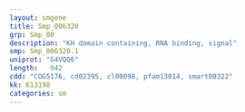 ```yaml
---
layout: smgene
title: Smp_006320
grp: Smp_00
description: "KH domain containing, RNA binding, signal"
smp: Smp_006320.1
uniprot: "G4VQQ6"
length:   942
cdd: "COG5176, cd02395, cl00098, pfam13014, smart00322"
kk: K13198
categories: sm
---
```

